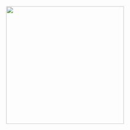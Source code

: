 ### <img src="[https://raw.githubusercontent.com/whamer100/whamer100/master/KotoWave.png](https://raw.githubusercontent.com/Kliiyu/Kliiyu/main/python.png)https://raw.githubusercontent.com/Kliiyu/Kliiyu/main/python.png" height="317" valign="text-bottom">
